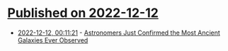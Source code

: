 # [Published on 2022-12-12](index.md)

* [2022-12-12, 00:11:21](https://news.ycombinator.com/item?id=33949131) - [Astronomers Just Confirmed the Most Ancient Galaxies Ever Observed](https://singularityhub.com/2022/12/11/astronomers-just-confirmed-the-most-ancient-galaxies-ever-observed/)
